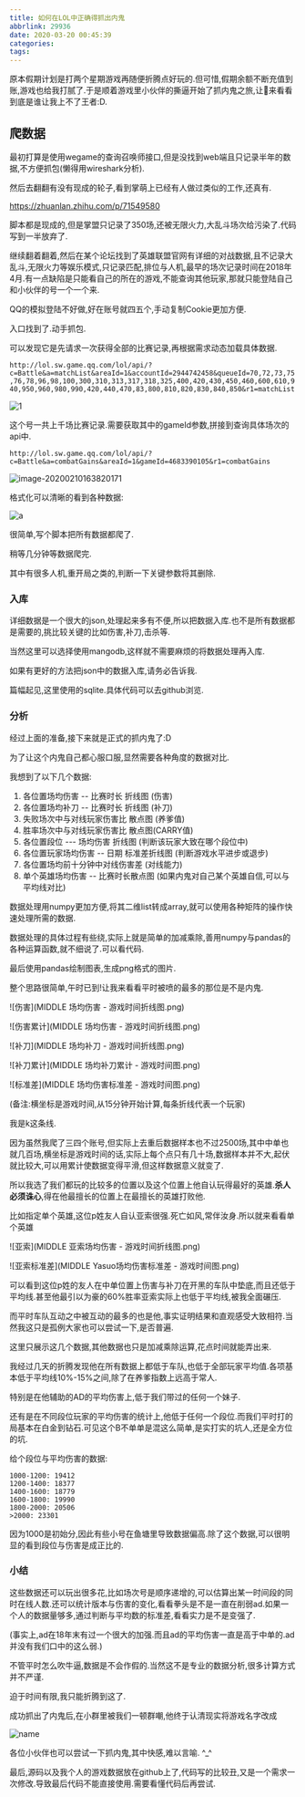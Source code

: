 ```yaml
---
title: 如何在LOL中正确得抓出内鬼
abbrlink: 29936
date: 2020-03-20 00:45:39
categories:
tags:
---
```





原本假期计划是打两个星期游戏再随便折腾点好玩的.但可惜,假期余额不断充值到账,游戏也给我打腻了.于是顺着游戏里小伙伴的撕逼开始了抓内鬼之旅,让👴来看看到底是谁让我上不了王者:D.

## 爬数据

最初打算是使用wegame的查询召唤师接口,但是没找到web端且只记录半年的数据,不方便抓包(懒得用wireshark分析).

然后去翻翻有没有现成的轮子,看到掌萌上已经有人做过类似的工作,还真有.

https://zhuanlan.zhihu.com/p/71549580

脚本都是现成的,但是掌盟只记录了350场,还被无限火力,大乱斗场次给污染了.代码写到一半放弃了.

继续翻着翻着,然后在某个论坛找到了英雄联盟官网有详细的对战数据,且不记录大乱斗,无限火力等娱乐模式,只记录匹配,排位与人机,最早的场次记录时间在2018年4月.有一点缺陷是只能看自己的所在的游戏,不能查询其他玩家,那就只能登陆自己和小伙伴的号一个一个来.

QQ的模拟登陆不好做,好在账号就四五个,手动复制Cookie更加方便.

入口找到了.动手抓包.

可以发现它是先请求一次获得全部的比赛记录,再根据需求动态加载具体数据.

`http://lol.sw.game.qq.com/lol/api/?c=Battle&a=matchList&areaId=1&accountId=2944742458&queueId=70,72,73,75,76,78,96,98,100,300,310,313,317,318,325,400,420,430,450,460,600,610,940,950,960,980,990,420,440,470,83,800,810,820,830,840,850&r1=matchList`

![1](image-20200210163557075.png)

这个号一共上千场比赛记录.需要获取其中的gameId参数,拼接到查询具体场次的api中.

`http://lol.sw.game.qq.com/lol/api/?c=Battle&a=combatGains&areaId=1&gameId=4683390105&r1=combatGains`

![image-20200210163820171](image-20200210163820171.png)

格式化可以清晰的看到各种数据:

![a](image-20200210165240045.png)

很简单,写个脚本把所有数据都爬了.

稍等几分钟等数据爬完.

其中有很多人机,重开局之类的,判断一下关键参数将其删除.

### 入库

详细数据是一个很大的json,处理起来多有不便,所以把数据入库.也不是所有数据都是需要的,挑比较关键的比如伤害,补刀,击杀等.

当然这里可以选择使用mangodb,这样就不需要麻烦的将数据处理再入库.

如果有更好的方法把json中的数据入库,请务必告诉我.

篇幅起见,这里使用的sqlite.具体代码可以去github浏览.

### 分析

经过上面的准备,接下来就是正式的抓内鬼了:D

为了让这个内鬼自己都心服口服,显然需要各种角度的数据对比.

我想到了以下几个数据:

1. 各位置场均伤害 -- 比赛时长 折线图 (伤害)
2. 各位置场均补刀 -- 比赛时长 折线图 (补刀)
3. 失败场次中与对线玩家伤害比 散点图 (养爹值)
4. 胜率场次中与对线玩家伤害比 散点图(CARRY值)
5. 各位置段位 --- 场均伤害 折线图 (判断该玩家大致在哪个段位中)
6. 各位置玩家场均伤害 -- 日期 标准差折线图 (判断游戏水平进步或退步)
7. 各位置场均前十分钟中对线伤害差 (对线能力)
8. 单个英雄场均伤害 -- 比赛时长散点图 (如果内鬼对自己某个英雄自信,可以与平均线对比)

数据处理用numpy更加方便,将其二维list转成array,就可以使用各种矩阵的操作快速处理所需的数据.

数据处理的具体过程有些绕,实际上就是简单的加减乘除,善用numpy与pandas的各种运算函数,就不细说了.可以看代码.

最后使用pandas绘制图表,生成png格式的图片.

整个思路很简单,午时已到!让我来看看平时被喷的最多的那位是不是内鬼.

![伤害](MIDDLE 场均伤害 - 游戏时间折线图.png)

![伤害累计](MIDDLE 场均伤害 - 游戏时间折线图.png)

![补刀](MIDDLE 场均补刀 - 游戏时间折线图.png)

![补刀累计](MIDDLE 场均补刀累计 - 游戏时间图.png)

![标准差](MIDDLE 场均伤害标准差 - 游戏时间图.png)

(备注:横坐标是游戏时间,从15分钟开始计算,每条折线代表一个玩家)

我是k这条线.

因为虽然我爬了三四个账号,但实际上去重后数据样本也不过2500场,其中中单也就几百场,横坐标是游戏时间的话,实际上每个点只有几十场,数据样本并不大,起伏就比较大,可以用累计使数据变得平滑,但这样数据意义就变了.

所以我选了我们都玩的比较多的位置以及这个位置上他自认玩得最好的英雄.**杀人必须诛心**,得在他最擅长的位置上在最擅长的英雄打败他.

比如指定单个英雄,这位p姓友人自认亚索很强.死亡如风,常伴汝身.所以就来看看单个英雄

![亚索](MIDDLE 亚索场均伤害 - 游戏时间折线图.png)

![亚索标准差](MIDDLE Yasuo场均伤害标准差 - 游戏时间图.png)

可以看到这位p姓的友人在中单位置上伤害与补刀在开黑的车队中垫底,而且还低于平均线.甚至他最引以为豪的60%胜率亚索实际上也低于平均线,被我全面碾压.

而平时车队互动之中被互动的最多的也是他,事实证明结果和直观感受大致相符.当然我这只是孤例大家也可以尝试一下,是否普遍.

这里只展示这几个数据,其他数据也只是加减乘除运算,花点时间就能弄出来.

我经过几天的折腾发现他在所有数据上都低于车队,也低于全部玩家平均值.各项基本低于平均线10%-15%之间,除了在养爹指数上远高于常人.

特别是在他辅助的AD的平均伤害上,低于我们带过的任何一个妹子.

还有是在不同段位玩家的平均伤害的统计上,他低于任何一个段位.而我们平时打的局基本在白金到钻石.可见这个B不单单是混这么简单,是实打实的坑人,还是全方位的坑.

给个段位与平均伤害的数据:

```
1000-1200: 19412 
1200-1400: 18377
1400-1600: 18779
1600-1800: 19990
1800-2000: 20506
>2000: 23301
```

因为1000是初始分,因此有些小号在鱼塘里导致数据偏高.除了这个数据,可以很明显的看到段位与伤害是成正比的.

### 小结

这些数据还可以玩出很多花,比如场次号是顺序递增的,可以估算出某一时间段的同时在线人数.还可以统计版本与伤害的变化,看看拳头是不是一直在削弱ad.如果一个人的数据量够多,通过判断与平均数的标准差,看看实力是不是变强了.

(事实上,ad在18年末有过一个很大的加强.而且ad的平均伤害一直是高于中单的.ad并没有我们口中的这么弱.)

不管平时怎么吹牛逼,数据是不会作假的.当然这不是专业的数据分析,很多计算方式并不严谨.

迫于时间有限,我只能折腾到这了.

成功抓出了内鬼后,在小群里被我们一顿群嘲,他终于认清现实将游戏名字改成

![name](QQ图片20200320002132.png)

各位小伙伴也可以尝试一下抓内鬼,其中快感,难以言喻.  ^_^

最后,源码以及我个人的游戏数据放在github上了,代码写的比较丑,又是一个需求一次修改.导致最后代码不能直接使用.需要看懂代码后再尝试.

